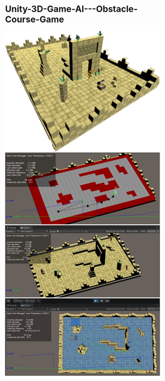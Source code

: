 # Unity-3D-Game-AI---Obstacle-Course-Game


![alt text](https://github.com/ionutcosminmarcoci/Unity-3D-Game-AI---Obstacle-Course-Game/blob/main/Picture3.jpg?raw=150x150)
![alt text](https://github.com/ionutcosminmarcoci/Unity-3D-Game-AI---Obstacle-Course-Game/blob/main/Picture1.jpg?raw=true)
![alt text](https://github.com/ionutcosminmarcoci/Unity-3D-Game-AI---Obstacle-Course-Game/blob/main/Picture4.jpg?raw=true)
![alt text](https://github.com/ionutcosminmarcoci/Unity-3D-Game-AI---Obstacle-Course-Game/blob/main/Picture2.jpg?raw=true)
